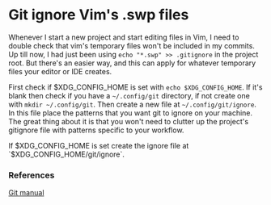 # Git ignore Vim's .swp files 

Whenever I start a new project and start editing files in Vim, I need to double check that vim's temporary files won't be included in my commits. Up till now, I had just been using `echo "*.swp" >> .gitignore` in the project root. But there's an easier way, and this can apply for whatever temporary files your editor or IDE creates.

First check if $XDG_CONFIG_HOME is set with `echo $XDG_CONFIG_HOME`. If it's blank then check if you have a `~/.config/git` directory, if not create one with `mkdir ~/.config/git`. Then create a new file at `~/.config/git/ignore`. In this file place the patterns that you want git to ignore on your machine. The great thing about it is that you won't need to clutter up the project's gitignore file with patterns specific to your workflow.

If $XDG_CONFIG_HOME is set create the ignore file at `$XDG_CONFIG_HOME/git/ignore`.

### References

[Git manual](https://git-scm.com/docs/gitignore)
